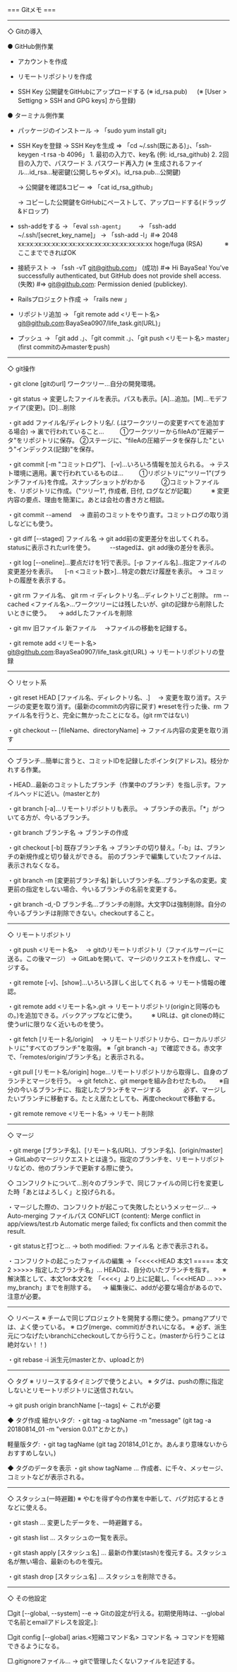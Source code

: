 
=== Gitメモ ===

----------------------------------------------------------------------------------------
◇ Gitの導入

● GitHub側作業

  - アカウントを作成

  - リモートリポジトリを作成

  -  SSH Key 公開鍵をGitHubにアップロードする (※ id_rsa.pub)
 　  (※ [User > Settigng > SSH and GPG keys] から登録)

● ターミナル側作業

  - パッケージのインストール
    → 「sudo yum install git」

  - SSH Keyを登録
    → SSH Keyを生成
       ⇒ 「cd ~/.ssh(既にある)」、「ssh-keygen -t rsa -b 4096」
           1. 最初の入力で、key名 (例: id_rsa_github)
	   2. 2回目の入力で、パスワード
           3. パスワード再入力
          (※ 生成されるファイル...id_rsa...秘密鍵(公開しちゃダメ)。id_rsa.pub...公開鍵)

    → 公開鍵を確認&コピー
       ⇒ 「cat id_rsa_github」

    → コピーした公開鍵をGitHubにペーストして、アップロードする(ドラッグ&ドロップ)

  - ssh-addをする
    → 「eval `ssh-agent`」
　　→ 「ssh-add ~/.ssh/[secret_key_name]」
    → 「ssh-add -l」#=> 2048 xx:xx:xx:xx:xx:xx:xx:xx:xx:xx:xx:xx:xx:xx:xx:xx hoge/fuga (RSA)
　　　  ※ ここまでできればOK

  - 接続テスト
    → 「ssh -vT git@github.com」
        (成功) #=> Hi BayaSea! You've successfully authenticated, but GitHub does not provide shell access.
	      (失敗) #=> git@github.com: Permission denied (publickey).
   
  - Railsプロジェクト作成
    → 「rails new <name>」

  - リポジトリ追加
    → 「git remote add <リモート名> git@github.com:BayaSea0907/life_task.git(URL)」

  - プッシュ
    → 「git add .」、「git commit .」、「git push <リモート名> master」(first commitのみmasterをpush)

----------------------------------------------------------------------------------------
◇ git操作

・git clone [gitのurl]		ワークツリー...自分の開発環境。


・git status
  → 変更したファイルを表示。パスも表示。[A]...追加。[M]...モデファイア(変更)。[D]...削除


・git add ファイル名/ディレクトリ名/.  (.はワークツリーの変更すべてを追加する場合)
  → 裏で行われていること...
　 　①ワークツリーからfileAの"圧縮データ"をリポジトリに保存。
     ②ステージに、"fileAの圧縮データを保存した"という"インデックス(記録)"を保存。


・git commit [-m "コミットログ"]、   [-v]...いろいろ情報を加えられる。
  → テスト環境に適用。裏で行われているものは...
　　 ①リポジトリに"ツリー1"(ブランチファイル)を作成。スナップショットがわかる
　 　②コミットファイルを、リポジトリに作成。（"ツリー1", 作成者, 日付, ログなどが記載）
　　 ※ 変更内容の要点、理由を簡潔に。あとは会社の書き方と相談。


・git commit --amend
　→ 直前のコミットをやり直す。コミットログの取り消しなどにも使う。


・git diff [--staged] ファイル名
  → git add前の変更差分を出してくれる。statusに表示されたurlを使う。
　　 --stagedは、git add後の差分を表示。


・git log [--oneline]...要点だけを1行で表示。[-p ファイル名]...指定ファイルの変更差分を表示。
	　[-n <コミット数>]...特定の数だけ履歴を表示。
  → コミットの履歴を表示する。


・git rm ファイル名、 git rm -r ディレクトリ名...ディレクトリごと削除。
      rm --cached <ファイル名>...ワークツリーには残したいが、gitの記録から削除したいときに使う。
　→ addしたファイルを削除


・git mv 旧ファイル 新ファイル
　→ファイルの移動を記録する。


・git remote add <リモート名> git@github.com:BayaSea0907/life_task.git(URL)
  → リモートリポジトリの登録

----------------------------------------------------------------------------------------
◇ リセット系

・git reset HEAD [ファイル名、ディレクトリ名、.]
　→ 変更を取り消す。ステージの変更を取り消す。(最新のcommitの内容に戻す)
  ※resetを行った後、rm ファイル名を行うと、完全に無かったことになる。(git rmではない)

・git checkout -- [fileName、directoryName]
  → ファイル内容の変更を取り消す

----------------------------------------------------------------------------------------
◇ ブランチ...簡単に言うと、コミットIDを記録したポインタ(アドレス)。枝分かれする作業。

・HEAD...最新のコミットしたブランチ（作業中のブランチ）を指し示す。ファイルヘッドに近い。(masterとか)

・git branch [-a]...リモートリポジトリも表示。
  → ブランチの表示。「*」がついてる方が、今いるブランチ。

・git branch ブランチ名
  → ブランチの作成

・git checkout [-b] 既存ブランチ名
  → ブランチの切り替え。「-b」は、ブランチの新規作成と切り替えができる。
    前のブランチで編集していたファイルは、表示されなくなる。

・git branch -m [変更前ブランチ名] 新しいブランチ名...ブランチ名の変更。変更前の指定をしない場合、今いるブランチの名前を変更する。

・git branch -d,-D ブランチ名...ブランチの削除。大文字Dは強制削除。自分の今いるブランチは削除できない。checkoutすること。

----------------------------------------------------------------------------------------
◇ リモートリポジトリ

・git push <リモート名> <URL>
　→ gitのリモートリポジトリ（ファイルサーバーに送る。この後マージ）
  → GitLabを開いて、マージのリクエストを作成し、マージする。

・git remote [-v]、[show]...いろいろ詳しく出してくれる
  → リモート情報の確認。

・git remote add <リモート名>.git <URL>
  → リモートリポジトリ(originと同等のもの。)を追加できる。バックアップなどに使う。
　　 ※ URLは、git cloneの時に使うurlに限りなく近いものを使う。

・git fetch [リモート名/origin]
　→ リモートリポジトリから、ローカルリポジトリに"すべてのブランチ"を取得。
     ※「git branch -a」で確認できる。赤文字で、「remotes/origin/ブランチ名」と表示される。

・git pull [リモート名/origin] hoge...リモートリポジトリから取得し、自身のブランチとマージを行う。
  → git fetchと、git mergeを組み合わせたもの。
　   ※自分の今いるブランチに、指定したブランチをマージする
　　　 必ず、マージしたいブランチに移動する。たとえ居たとしても、再度checkoutで移動する。

・git remote remove <リモート名>
  → リモート削除

----------------------------------------------------------------------------------------
◇ マージ

・git merge [ブランチ名]、[リモート名(URL)、ブランチ名]、[origin/master]
  → GitLabのマージリクエストとは違う。指定のブランチを、リモートリポジトリなどの、他のブランチで更新する際に使う。

◇ コンフリクトについて...別々のブランチで、同じファイルの同じ行を変更した時「あとはよろしく」と投げられる。

・マージした際の、コンフリクトが起こって失敗したというメッセージ...
  → Auto-merging ファイルパス
     CONFLICT (content): Merge conflict in app/views/test.rb
     Automatic merge failed; fix conflicts and then commit the result. 
 
・git statusと打つと...
  → both modified: ファイル名  と赤で表示される。  

・コンフリクトの起こったファイルの編集
  →「<<<<<HEAD  本文1 ===== 本文2 >>>>> 指定したブランチ名」... HEADは、自分のいたブランチを指す。
  　 ※解決策として、本文1or本文2を 「<<<<」より上に記載し、「<<<HEAD ... >>> my_branch」までを削除する。
　→ 編集後に、addが必要な場合があるので、注意が必要。


----------------------------------------------------------------------------------------
◇ リベース
※ チームで同じプロジェクトを開発する際に使う。pmangアプリでは、よく使っている。
※ ログ(merge、commit)がきれいになる。
※ 必ず、派生元につなげたいbranchにcheckoutしてから行うこと。(masterから行うことは絶対ない！！)

・git rebase -i 派生元(masterとか、uploadとか)


----------------------------------------------------------------------------------------
◇ タグ
※ リリースするタイミングで使うとよい。
※ タグは、pushの際に指定しないとリモートリポジトリに送信されない。

→ git push origin branchName [--tags] ← これが必要

◆ タグ作成
細かいタグ:
・git tag -a tagName -m "message"  (git tag -a 20180814_01 -m "version 0.0.1"とかとか。)

軽量版タグ:
・git tag tagName (git tag 201814_01とか。あんまり意味ないからおすすめしない。)

◆ タグのデータを表示
・git show tagName ... 作成者、に千々、メッセージ、コミットなどが表示される。

----------------------------------------------------------------------------------------
◇ スタッシュ(一時避難)
※ やむを得ず今の作業を中断して、バグ対応するときなどに使える。

・git stash ... 変更したデータを、一時避難する。

・git stash list ... スタッシュの一覧を表示。

・git stash apply [スタッシュ名] ... 最新の作業(stash)を復元する。スタッシュ名が無い場合、最新のものを復元。

・git stash drop [スタッシュ名] ... スタッシュを削除できる。

----------------------------------------------------------------------------------------
◇ その他設定

□git [--global, --system] --e
  → Gitの設定が行える。初期使用時は、--globalで名前とemailアドレスを設定。]:

□git config [--global] arias.<短縮コマンド名> コマンド名
  → コマンドを短縮できるようになる。

□.gitignoreファイル...
  → gitで管理したくないファイルを記述する。
